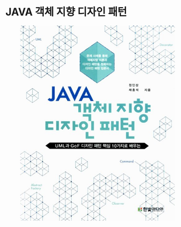# JAVA 객체 지향 디자인 패턴

<figure><img src="../../.gitbook/assets/image (12) (3) (1).png" alt=""><figcaption></figcaption></figure>
